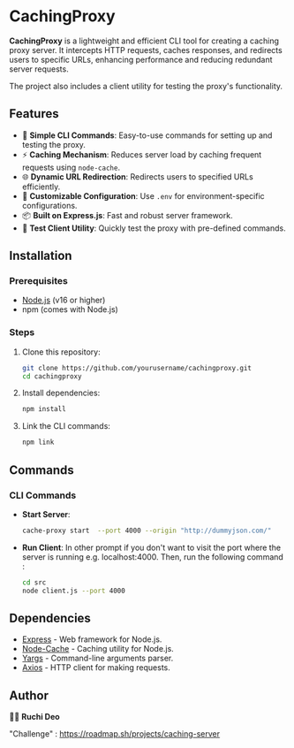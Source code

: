 # CachingProxy

**CachingProxy** is a lightweight and efficient CLI tool for creating a caching proxy server. It intercepts HTTP requests, caches responses, and redirects users to specific URLs, enhancing performance and reducing redundant server requests.

The project also includes a client utility for testing the proxy's functionality.

## Features

- 🚀 **Simple CLI Commands**: Easy-to-use commands for setting up and testing the proxy.
- ⚡ **Caching Mechanism**: Reduces server load by caching frequent requests using `node-cache`.
- 🌐 **Dynamic URL Redirection**: Redirects users to specified URLs efficiently.
- 🔧 **Customizable Configuration**: Use `.env` for environment-specific configurations.
- 📦 **Built on Express.js**: Fast and robust server framework.
- 📡 **Test Client Utility**: Quickly test the proxy with pre-defined commands.

## Installation

### Prerequisites

- [Node.js](https://nodejs.org) (v16 or higher)
- npm (comes with Node.js)

### Steps

1. Clone this repository:
   ```bash
   git clone https://github.com/yourusername/cachingproxy.git
   cd cachingproxy
   ```
2. Install dependencies:

   ```bash
   npm install
   ```

3. Link the CLI commands:
   ```bash
   npm link
   ```

## Commands

### CLI Commands

- **Start Server**:
  ```bash
  cache-proxy start  --port 4000 --origin "http://dummyjson.com/"
  ```
- **Run Client**:
  In other prompt if you don't want to visit the port where the server is running e.g. localhost:4000. Then, run the following command :
  ```bash
  cd src
  node client.js --port 4000
  ```

## Dependencies

- [Express](https://expressjs.com/) - Web framework for Node.js.
- [Node-Cache](https://www.npmjs.com/package/node-cache) - Caching utility for Node.js.
- [Yargs](https://yargs.js.org/) - Command-line arguments parser.
- [Axios](https://axios-http.com/) - HTTP client for making requests.

## Author

👩‍💻 **Ruchi Deo**

"Challenge" : https://roadmap.sh/projects/caching-server
